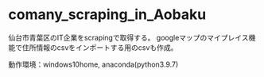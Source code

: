 # comany_scraping_in_Aobaku
仙台市青葉区のIT企業をscrapingで取得する。
googleマップのマイプレイス機能で住所情報のcsvをインポートする用のcsvも作成。

動作環境：windows10home, anaconda(python3.9.7)
